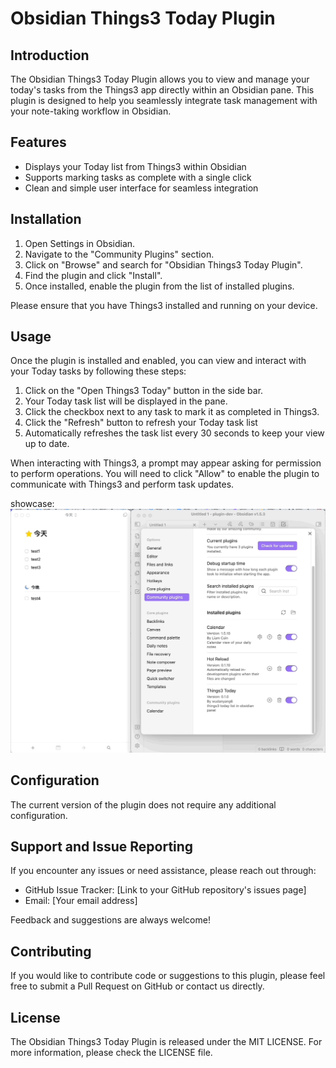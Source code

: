 # Obsidian Things3 Today Plugin

## Introduction

The Obsidian Things3 Today Plugin allows you to view and manage your today's tasks from the Things3 app directly within an Obsidian pane. This plugin is designed to help you seamlessly integrate task management with your note-taking workflow in Obsidian.

## Features

- Displays your Today list from Things3 within Obsidian
- Supports marking tasks as complete with a single click
- Clean and simple user interface for seamless integration

## Installation

1. Open Settings in Obsidian.
2. Navigate to the "Community Plugins" section.
3. Click on "Browse" and search for "Obsidian Things3 Today Plugin".
4. Find the plugin and click "Install".
5. Once installed, enable the plugin from the list of installed plugins.

Please ensure that you have Things3 installed and running on your device.

## Usage

Once the plugin is installed and enabled, you can view and interact with your Today tasks by following these steps:

1. Click on the "Open Things3 Today" button in the side bar.
2. Your Today task list will be displayed in the pane.
3. Click the checkbox next to any task to mark it as completed in Things3.
4. Click the "Refresh" button to refresh your Today task list
5. Automatically refreshes the task list every 30 seconds to keep your view up to date.

When interacting with Things3, a prompt may appear asking for permission to perform operations. You will need to click "Allow" to enable the plugin to communicate with Things3 and perform task updates.

showcase: ![](./showcase.gif)

## Configuration

The current version of the plugin does not require any additional configuration.

## Support and Issue Reporting

If you encounter any issues or need assistance, please reach out through:

- GitHub Issue Tracker: [Link to your GitHub repository's issues page]
- Email: [Your email address]

Feedback and suggestions are always welcome!

## Contributing

If you would like to contribute code or suggestions to this plugin, please feel free to submit a Pull Request on GitHub or contact us directly.

## License

The Obsidian Things3 Today Plugin is released under the MIT LICENSE. For more information, please check the LICENSE file.